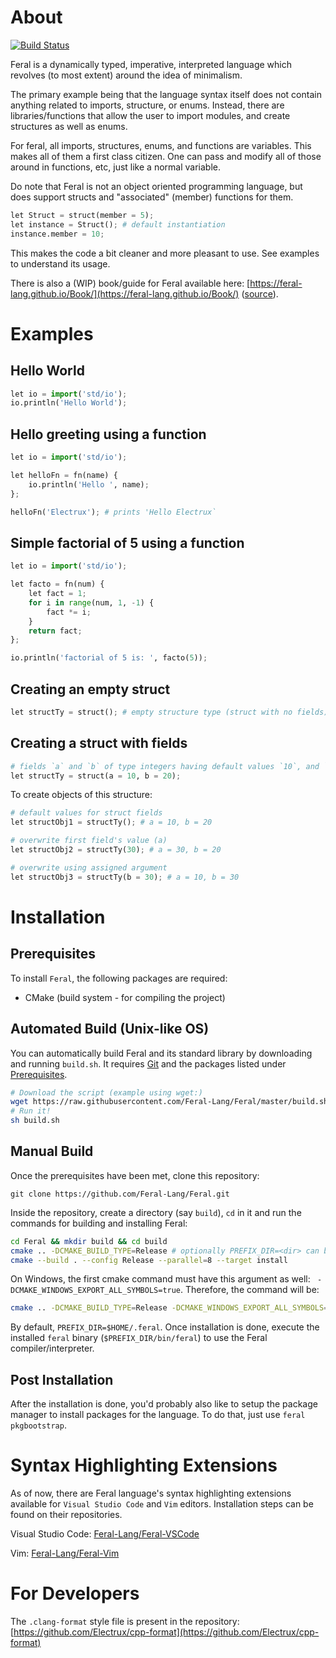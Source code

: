 # About

[![Build Status](https://api.cirrus-ci.com/github/Feral-Lang/Feral.svg?branch=master)](https://cirrus-ci.com/github/Feral-Lang/Feral)

Feral is a dynamically typed, imperative, interpreted language which revolves (to most extent) around the idea of minimalism.

The primary example being that the language syntax itself does not contain anything related to imports, structure, or enums.
Instead, there are libraries/functions that allow the user to import modules, and create structures as well as enums.

For feral, all imports, structures, enums, and functions are variables. This makes all of them a first class citizen.
One can pass and modify all of those around in functions, etc, just like a normal variable.

Do note that Feral is not an object oriented programming language, but does support structs and "associated" (member) functions for them.
```py
let Struct = struct(member = 5);
let instance = Struct(); # default instantiation
instance.member = 10;
```
This makes the code a bit cleaner and more pleasant to use. See examples to understand its usage.

There is also a (WIP) book/guide for Feral available here: [https://feral-lang.github.io/Book/](https://feral-lang.github.io/Book/) ([source](https://github.com/Feral-Lang/Book)).

# Examples

## Hello World

```py
let io = import('std/io');
io.println('Hello World');
```

## Hello greeting using a function

```py
let io = import('std/io');

let helloFn = fn(name) {
	io.println('Hello ', name);
};

helloFn('Electrux'); # prints 'Hello Electrux`
```

## Simple factorial of 5 using a function
```py
let io = import('std/io');

let facto = fn(num) {
	let fact = 1;
	for i in range(num, 1, -1) {
		fact *= i;
	}
	return fact;
};

io.println('factorial of 5 is: ', facto(5));
```

## Creating an empty struct
```py
let structTy = struct(); # empty structure type (struct with no fields)
```

## Creating a struct with fields
```py
# fields `a` and `b` of type integers having default values `10`, and `20` respectively
let structTy = struct(a = 10, b = 20);
```
To create objects of this structure:
```py
# default values for struct fields
let structObj1 = structTy(); # a = 10, b = 20

# overwrite first field's value (a)
let structObj2 = structTy(30); # a = 30, b = 20

# overwrite using assigned argument
let structObj3 = structTy(b = 30); # a = 10, b = 30
```

# Installation

## Prerequisites

To install `Feral`, the following packages are required:
* CMake (build system - for compiling the project)

## Automated Build (Unix-like OS)

You can automatically build Feral and its standard library by downloading and running `build.sh`.
It requires [Git](https://git-scm.com/) and the packages listed under [Prerequisites](#prerequisites).

```sh
# Download the script (example using wget:)
wget https://raw.githubusercontent.com/Feral-Lang/Feral/master/build.sh
# Run it!
sh build.sh
```

## Manual Build

Once the prerequisites have been met, clone this repository:
```
git clone https://github.com/Feral-Lang/Feral.git
```

Inside the repository, create a directory (say `build`), `cd` in it and run the commands for building and installing Feral:
```sh
cd Feral && mkdir build && cd build
cmake .. -DCMAKE_BUILD_TYPE=Release # optionally PREFIX_DIR=<dir> can be set before this
cmake --build . --config Release --parallel=8 --target install
```

On Windows, the first cmake command must have this argument as well: ` -DCMAKE_WINDOWS_EXPORT_ALL_SYMBOLS=true`. Therefore, the command will be:
```sh
cmake .. -DCMAKE_BUILD_TYPE=Release -DCMAKE_WINDOWS_EXPORT_ALL_SYMBOLS=true # optionally PREFIX_DIR=<dir> can be set before this
```

By default, `PREFIX_DIR=$HOME/.feral`.
Once installation is done, execute the installed `feral` binary (`$PREFIX_DIR/bin/feral`) to use the Feral compiler/interpreter.

## Post Installation

After the installation is done, you'd probably also like to setup the package manager to install packages for the language.
To do that, just use `feral pkgbootstrap`.

# Syntax Highlighting Extensions

As of now, there are Feral language's syntax highlighting extensions available for `Visual Studio Code` and `Vim` editors.
Installation steps can be found on their repositories.

Visual Studio Code: [Feral-Lang/Feral-VSCode](https://github.com/Feral-Lang/Feral-VSCode)

Vim: [Feral-Lang/Feral-Vim](https://github.com/Feral-Lang/Feral-Vim)

# For Developers

The `.clang-format` style file is present in the repository: [https://github.com/Electrux/cpp-format](https://github.com/Electrux/cpp-format)
